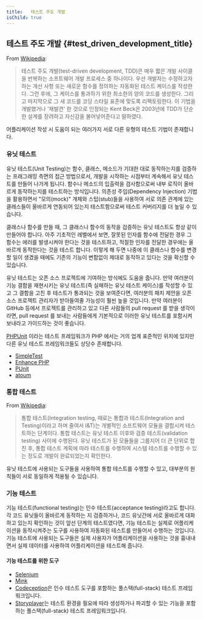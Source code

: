 ```yaml
---
title:   테스트 주도 개발
isChild: true
---
```


## 테스트 주도 개발 {#test_driven_development_title}

From [Wikipedia](http://ko.wikipedia.org/wiki/%ED%85%8C%EC%8A%A4%ED%8A%B8_%EC%A3%BC%EB%8F%84_%EA%B0%9C%EB%B0%9C):

> 테스트 주도 개발(test-driven development, TDD)은 매우 짧은 개발 사이클을 반복하는 소프트웨어 개발 프로세스 중 하나이다. 우선 개발자는 수정하고자 하는 개선 사항 또는 새로운 함수를 정의하는 자동화된 테스트 케이스를 작성한다. 그런 후에, 그 케이스를 통과하기 위한 최소한의 양의 코드를 생성한다. 그리고 마지막으로 그 새 코드를 코딩 스타일 표준에 맞도록 리팩토링한다. 이 기법을 개발했거나 '재발견' 한 것으로 인정되는 Kent Beck은 2003년에 TDD가 단순한 설계를 장려하고 자신감을 불어넣어준다고 말하였다.

어플리케이션 작성 시 도움이 되는 여러가지 서로 다른 유형의 테스트 기법이 존재합니다.

### 유닛 테스트

유닛 테스트(Unit Testing)는 함수, 클래스, 메소드가 기대한 대로 동작하는지를 검증하는 프래그래밍 측면의 접근 방법으로서, 개발을 시작하는 시점부터 계속해서 유닛 테스트를 만들어 나가게 됩니다. 함수나 메소드의 입출력을 검사함으로써 내부 로직이 올바르게 동작하는지를 테스트하는 방식입니다. 의존성 주입(Dependency Injection) 기법을 활용하면서 "모의(mock)" 개체와 스텁(stub)들을 사용하여 서로 의존 관계에 있는 클래스들이 올바르게 연동되어 있는지 테스트함으로써 테스트 커버리지를 더 높일 수 있습니다.

클래스나 함수를 만들 때, 그 클래스나 함수의 동작을 검증하는 유닛 테스트도 항상 같이 만들어야 합니다. 아주 기초적인 레벨에서 보면, 잘못된 인자를 함수에 전달한 경우 그 함수는 에러를 발생시켜야 한다는 것을 테스트하고, 적절한 인자를 전달한 경우에는 올바르게 동작한다는 것을 테스트 합니다. 이렇게 해 두면 나중에 이 클래스나 함수를 변경할 일이 생겼을 때에도 기존의 기능이 변함없이 제대로 동작하고 있다는 것을 확신할 수 있습니다.

유닛 테스트는 오픈 소스 프로젝트에 기여하는 방식에도 도움을 줍니다. 만약 여러분이 기능 결함을 재현시키는 유닛 테스트(즉 실패하는 유닛 테스트 케이스)를 작성할 수 있고 그 결함을 고친 후 테스트가 통과되는 것을 보여준다면, 여러분의 패치 제안을 오픈 소스 프로젝트 관리자가 받아들여줄 가능성이 훨씬 높을 것입니다. 만약 여러분이 GitHub 등에서 프로젝트를 관리하고 있고 다른 사람들의 pull request 를 받을 생각이라면, pull request 를 보내는 사람들에게 기본적으로 이러한 유닛 테스트를 포함시켜 보내라고 가이드하는 것이 좋습니다.

[PHPUnit](http://phpunit.de) 이라는 테스트 프레임워크가 PHP 에서는 거의 업계 표준적인 위치에 있지만 다른 유닛 테스트 프레임워크들도 상당수 존재합니다.

* [SimpleTest](http://simpletest.org)
* [Enhance PHP](http://www.enhance-php.com/)
* [PUnit](http://punit.smf.me.uk/)
* [atoum](https://github.com/atoum/atoum)

### 통합 테스트

From [Wikipedia](http://en.wikipedia.org/wiki/Integration_testing):

> 통합 테스트(Integration testing, 때로는 통합과 테스트(Integration and Testing)이라고 하며 줄여서 I&T)는 개별적인 소프트웨어 모듈을 결합시켜 테스트하는 단계이다. 통합 테스트는 유닛 테스트 이후와 검증 테스트(validation testing) 사이에 수행된다. 유닛 테스트가 된 모듈들을 그룹지어 더 큰 단위로 합친 후, 통합 테스트 계획에 따라 테스트를 수행하여 시스템 테스트를 수행할 수 있는 정도로 개발이 완료되었는지 확인한다.

유닛 테스트에 사용되는 도구들을 사용하여 통합 테스트를 수행할 수 있고, 대부분의 원칙들이 서로 동일하게 적용될 수 있습니다.

### 기능 테스트

기능 테스트(functional testing)는 인수 테스트(acceptance testing)라고도 합니다. 각 코드 유닛들이 올바르게 동작하는 지 검증하거나, 코드 유닛간에 서로 올바르게 대화하고 있는지 확인하는 것이 앞선 단계의 테스트였다면, 기능 테스트는 실제로 어플리케이션을 동작시켜주는 도구를 사용하여 자동화된 테스트를 만들어서 수행하는 것입니다. 기능 테스트에 사용되는 도구들은 실제 사용자가 어플리케이션을 사용하는 것을 흉내내면서 실제 데이터를 사용하여 어플리케이션을 테스트해 줍니다.

#### 기능 테스트를 위한 도구

* [Selenium](http://seleniumhq.com)
* [Mink](http://mink.behat.org)
* [Codeception](http://codeception.com)은 인수 테스트 도구를 포함하는 풀스택(full-stack) 테스트 프레임워크입니다.
* [Storyplayer](http://datasift.github.io/storyplayer)는 테스트 환경을 필요에 따라 생성하거나 파괴할 수 있는 기능을 포함하는 풀스택(full-stack) 테스트 프레임워크입니다.
